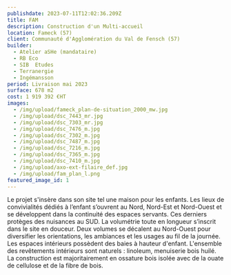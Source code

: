 ```yaml
---
publishdate: 2023-07-11T12:02:36.209Z
title: FAM
description: Construction d'un Multi-accueil
location: Fameck (57)
client: Communauté d'Agglomération du Val de Fensch (57)
builder:
  - Atelier aSHe (mandataire)
  - RB Eco
  - SIB  Etudes
  - Terranergie
  - Ingémansson
period: Livraison mai 2023
surface: 678 m2
cost: 1 919 392 €HT
images:
  - /img/upload/fameck_plan-de-situation_2000_mw.jpg
  - /img/upload/dsc_7443_mr.jpg
  - /img/upload/dsc_7303_mr.jpg
  - /img/upload/dsc_7476_m.jpg
  - /img/upload/dsc_7302_m.jpg
  - /img/upload/dsc_7487_m.jpg
  - /img/upload/dsc_7216_m.jpg
  - /img/upload/dsc_7365_m.jpg
  - /img/upload/dsc_7410_m.jpg
  - /img/upload/axo-ext-filaire_def.jpg
  - /img/upload/fam_plan_l.png
featured_image_id: 1
---
```

Le projet s'insère dans son site tel une maison pour les enfants. Les lieux de convivialités dédiés à l’enfant s’ouvrent au Nord, Nord-Est et Nord-Ouest et se développent dans la continuité des espaces servants. Ces derniers protèges des nuisances au SUD. La volumétrie toute en longueur s’inscrit dans le site en douceur. Deux volumes se décalent au Nord-Ouest pour diversifier les orientations, les ambiances et les usages au fil de la journée. Les espaces intérieurs possèdent des baies à hauteur d'enfant. L'ensemble des revêtements intérieurs sont naturels : linoleum, menuiserie bois huilé. La construction est majoritairement en ossature bois isolée avec de la ouate de cellulose et de la fibre de bois.